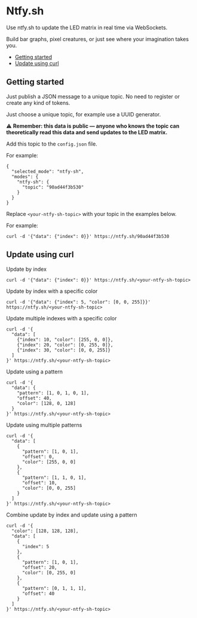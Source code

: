 # Ntfy.sh

Use ntfy.sh to update the LED matrix in real time via WebSockets.

Build bar graphs, pixel creatures, or just see where your imagination takes you.

- [Getting started](#getting-started)
- [Update using curl](#update-using-curl)

<a id="getting-started"></a>
## Getting started 

Just publish a JSON message to a unique topic. No need to register or create any kind of tokens.

Just choose a unique topic, for example use a UUID generator.

⚠️ **Remember: this data is public — anyone who knows the topic can theoretically read this data and send updates to the LED matrix.**

Add this topic to the `config.json` file. 

For example:

```
{
  "selected_mode": "ntfy-sh",
  "modes": {
    "ntfy-sh": {
      "topic": "90ad44f3b530"
    }
  }
}
```

Replace `<your-ntfy-sh-topic>` with your topic in the examples below. 

For example:

```
curl -d '{"data": {"index": 0}}' https://ntfy.sh/90ad44f3b530
```

<a id="update-using-curl"></a>
## Update using curl

Update by index 

```
curl -d '{"data": {"index": 0}}' https://ntfy.sh/<your-ntfy-sh-topic>
```

Update by index with a specific color

```
curl -d '{"data": {"index": 5, "color": [0, 0, 255]}}' https://ntfy.sh/<your-ntfy-sh-topic>
```

Update multiple indexes with a specific color

```
curl -d '{
  "data": [
    {"index": 10, "color": [255, 0, 0]},
    {"index": 20, "color": [0, 255, 0]},
    {"index": 30, "color": [0, 0, 255]}
  ]
}' https://ntfy.sh/<your-ntfy-sh-topic>
```

Update using a pattern

```
curl -d '{
  "data": {
    "pattern": [1, 0, 1, 0, 1],
    "offset": 40,
    "color": [128, 0, 128]
  }
}' https://ntfy.sh/<your-ntfy-sh-topic>
```
Update using multiple patterns

```
curl -d '{
  "data": [
    {
      "pattern": [1, 0, 1],
      "offset": 0,
      "color": [255, 0, 0]
    },
    {
      "pattern": [1, 1, 0, 1],
      "offset": 10,
      "color": [0, 0, 255]
    }
  ]
}' https://ntfy.sh/<your-ntfy-sh-topic>
```

Combine update by index and update using a pattern

```
curl -d '{
  "color": [128, 128, 128],
  "data": [
    {
      "index": 5
    },
    {
      "pattern": [1, 0, 1],
      "offset": 20,
      "color": [0, 255, 0]
    },
    {
      "pattern": [0, 1, 1, 1],
      "offset": 40
    }
  ]
}' https://ntfy.sh/<your-ntfy-sh-topic>
```
